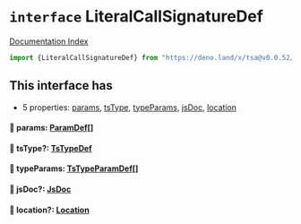 # `interface` LiteralCallSignatureDef

[Documentation Index](../README.md)

```ts
import {LiteralCallSignatureDef} from "https://deno.land/x/tsa@v0.0.52/mod.ts"
```

## This interface has

- 5 properties:
[params](#-params-paramdef),
[tsType](#-tstype-tstypedef),
[typeParams](#-typeparams-tstypeparamdef),
[jsDoc](#-jsdoc-jsdoc),
[location](#-location-location)


#### 📄 params: [ParamDef](../type.ParamDef/README.md)\[]



#### 📄 tsType?: [TsTypeDef](../type.TsTypeDef/README.md)



#### 📄 typeParams: [TsTypeParamDef](../interface.TsTypeParamDef/README.md)\[]



#### 📄 jsDoc?: [JsDoc](../interface.JsDoc/README.md)



#### 📄 location?: [Location](../interface.Location/README.md)



